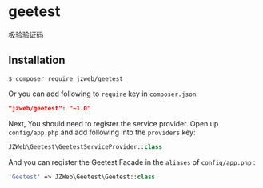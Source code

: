 # geetest
极验验证码

## Installation

```
$ composer require jzweb/geetest
```

Or you can add following to `require` key in `composer.json`:


```json
"jzweb/geetest": "~1.0"
```

Next, You should need to register the service provider. Open up `config/app.php` and add following into the `providers` key:

```php
JZWeb\Geetest\GeetestServiceProvider::class
```

And you can register the Geetest Facade in the `aliases` of `config/app.php` :

```php
'Geetest' => JZWeb\Geetest\Geetest::class
```



